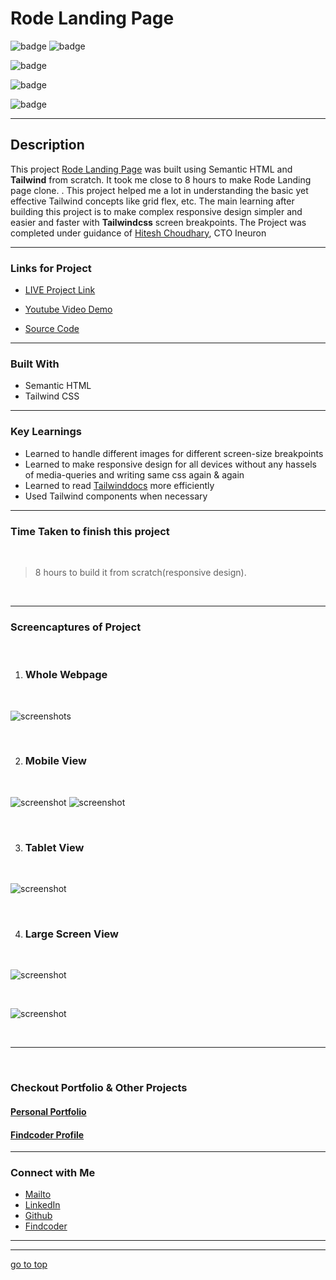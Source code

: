 # Rode Landing Page


![badge](https://img.shields.io/badge/HTML%20-Tailwindcss-green)
![badge](https://img.shields.io/badge/Rode%20-Landing%20Page-orange)

![badge](https://img.shields.io/badge/Fully%20Responsive-Webpage-yellow)

![badge](https://img.shields.io/badge/responsive--desgin%20-with%20Tailwind.css-lightblue)

![badge](https://img.shields.io/badge/Shubham%20Singh%20-grey)

***
## Description

This project [Rode Landing Page]() was built using Semantic HTML and **Tailwind** from scratch. It took me close to 8 hours to make Rode Landing page clone. . This project helped me a lot in understanding the basic yet effective Tailwind concepts like grid flex, etc. The main learning after building this project is to make complex responsive design simpler and easier and faster with **Tailwindcss** screen breakpoints. The Project was completed under guidance of [Hitesh Choudhary](https://github.com/hiteshchoudhary), CTO Ineuron

***

### Links for Project

* [LIVE Project Link]()

* [Youtube Video Demo]()

* [Source Code]()

***
### Built With 

* Semantic HTML
* Tailwind CSS

***

### Key Learnings

* Learned to handle different images for different screen-size breakpoints
* Learned to make responsive design for all devices without any hassels of media-queries and writing same css again & again
* Learned to read [Tailwinddocs](https://tailwindcss.com/docs/installation) more efficiently
* Used Tailwind components when necessary

***

### Time Taken to finish this project
<br>

>8 hours to build it from scratch(responsive design).

<br>

***

### Screencaptures of Project

<br>

  1. ### Whole Webpage

  <br>

  ![screenshots](./captures/screenshot.png)

  <br>

  2. ### Mobile View

<br>

![screenshot](./captures/mobileview1.png)
![screenshot](./captures/mobileview2.png)

<br>

  3. ### Tablet View 

  <br>

  ![screenshot](./captures/tabview.png)

  <br>

  4. ### Large Screen View
 
  <br>

  ![screenshot](./captures/macview1.png)

  <br>
  
  ![screenshot](./captures/macview2.png)

  <br>

***
<br>

### Checkout Portfolio & Other Projects

#### [Personal Portfolio]()


#### [Findcoder Profile]()
***

### Connect with Me
* [Mailto](mailto:shubhambhoj3@gmail.com)
* [LinkedIn](https://www.linkedin.com/in/shubham-singh-b122b7171/)
* [Github](https://github.com/ShubhamSingh03)
* [Findcoder]()
***
***
[go to top](#rode-landing-page)